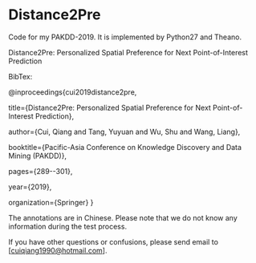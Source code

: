 # Distance2Pre
Code for my PAKDD-2019. It is implemented by Python27 and Theano.

Distance2Pre: Personalized Spatial Preference for Next Point-of-Interest Prediction

BibTex:

@inproceedings{cui2019distance2pre,

  title={Distance2Pre: Personalized Spatial Preference for Next Point-of-Interest Prediction},
  
  author={Cui, Qiang and Tang, Yuyuan and Wu, Shu and Wang, Liang},
  
  booktitle={Pacific-Asia Conference on Knowledge Discovery and Data Mining (PAKDD)},
  
  pages={289--301},
  
  year={2019},
  
  organization={Springer}
}

The annotations are in Chinese. Please note that we do not know any information during the test process.

If you have other questions or confusions, please send email to [cuiqiang1990@hotmail.com].

